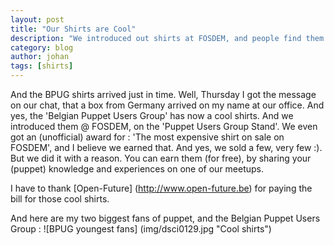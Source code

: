```yaml
---
layout: post
title: "Our Shirts are Cool"
description: "We introduced out shirts at FOSDEM, and people find them COOL"
category: blog
author: johan
tags: [shirts]
---
```


And the BPUG shirts arrived just in time.  Well, Thursday I got the message on our chat, that a box from Germany arrived on my name at our office.  And yes, the 'Belgian Puppet Users Group' has now a cool shirts.   And we introduced them @ FOSDEM, on the 'Puppet Users Group Stand'.  We even got an (unofficial) award for : 'The most expensive shirt on sale on FOSDEM', and I believe we earned that. And yes, we sold a few, very few :).  But we did it with a reason.  You can earn them (for free), by sharing your (puppet) knowledge and experiences on one of our meetups.

I have to thank [Open-Future] (http://www.open-future.be) for paying the bill for those cool shirts.

And here are my two biggest fans of puppet, and the Belgian Puppet Users Group :
![BPUG youngest fans] (img/dsci0129.jpg "Cool shirts")
